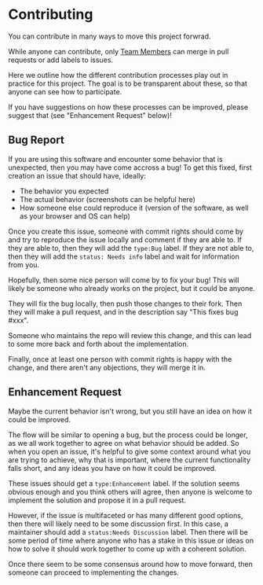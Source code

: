 # Contributing

You can contribute in many ways to move this project forwrad.

While anyone can contribute, only [Team Members](https://github.com/jupyterlab/pull-requests#team) can merge in pull requests
or add labels to issues.

Here we outline how the different contribution processes play out in practice for this project.
The goal is to be transparent about these, so that anyone can see how to participate.

If you have suggestions on how these processes can be improved, please suggest that (see "Enhancement Request" below)!

## Bug Report

If you are using this software and encounter some behavior that is unexpected, then you may have come accross a bug!
To get this fixed, first creation an issue that should have, ideally:

- The behavior you expected
- The actual behavior (screenshots can be helpful here)
- How someone else could reproduce it (version of the software, as well as your browser and OS can help)

Once you create this issue, someone with commit rights should come by and try to reproduce the issue locally and comment if they are able to. If they are able to, then they will add the `type:Bug` label. If they are not able to, then they will add the `status: Needs info` label and wait for information from you.

Hopefully, then some nice person will come by to fix your bug! This will likely be someone who already works on the project,
but it could be anyone.

They will fix the bug locally, then push those changes to their fork. Then they will make a pull request, and in the description
say "This fixes bug #xxx".

Someone who maintains the repo will review this change, and this can lead to some more back and forth about the implementation.

Finally, once at least one person with commit rights is happy with the change, and there aren't any objections, they will merge
it in.

## Enhancement Request

Maybe the current behavior isn't wrong, but you still have an idea on how it could be improved.

The flow will be similar to opening a bug, but the process could be longer, as we all work together to agree on what
behavior should be added. So when you open an issue, it's helpful to give some context around what you are trying to achieve,
why that is important, where the current functionality falls short, and any ideas you have on how it could be improved.

These issues should get a `type:Enhancement` label. If the solution seems obvious enough and you think others will agree,
then anyone is welcome to implement the solution and propose it in a pull request.

However, if the issue is multifaceted or has many different good options, then there will likely need to be some discussion
first. In this case, a maintainer should add a `status:Needs Discussion` label. Then there will be some period of time where
anyone who has a stake in this issue or ideas on how to solve it should work together to come up with a coherent solution.

Once there seem to be some consensus around how to move forward, then someone can proceed to implementing the changes.
